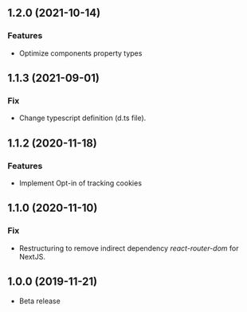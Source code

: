 <a name="1.2.0"></a>
## 1.2.0 (2021-10-14)

### Features

* Optimize components property types

<a name="1.1.3"></a>
## 1.1.3 (2021-09-01)

### Fix

* Change typescript definition (d.ts file).

<a name="1.1.2"></a>
## 1.1.2 (2020-11-18)

### Features

* Implement Opt-in of tracking cookies

<a name="1.1.0"></a>
## 1.1.0 (2020-11-10)

### Fix

* Restructuring to remove indirect dependency *react-router-dom* for NextJS.

<a name="1.0.0"></a>
## 1.0.0 (2019-11-21)

* Beta release
